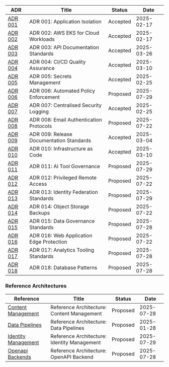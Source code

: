 | ADR | Title | Status | Date |
|-----|-------|--------|------|
| [ADR 001](security/001-isolation.md) | ADR 001: Application Isolation | Accepted | 2025-02-17 |
| [ADR 002](operations/002-workloads.md) | ADR 002: AWS EKS for Cloud Workloads | Accepted | 2025-02-17 |
| [ADR 003](development/003-apis.md) | ADR 003: API Documentation Standards | Accepted | 2025-03-26 |
| [ADR 004](development/004-cicd.md) | ADR 004: CI/CD Quality Assurance | Accepted | 2025-03-10 |
| [ADR 005](security/005-secrets-management.md) | ADR 005: Secrets Management | Accepted | 2025-02-25 |
| [ADR 006](operations/006-policy-enforcement.md) | ADR 006: Automated Policy Enforcement | Proposed | 2025-07-29 |
| [ADR 007](operations/007-logging.md) | ADR 007: Centralised Security Logging | Accepted | 2025-02-25 |
| [ADR 008](security/008-email-authentication.md) | ADR 008: Email Authentication Protocols | Proposed | 2025-07-22 |
| [ADR 009](development/009-release.md) | ADR 009: Release Documentation Standards | Accepted | 2025-03-04 |
| [ADR 010](operations/010-configmgmt.md) | ADR 010: Infrastructure as Code | Accepted | 2025-03-10 |
| [ADR 011](security/011-ai-governance.md) | ADR 011: AI Tool Governance | Proposed | 2025-07-29 |
| [ADR 012](security/012-privileged-remote-access.md) | ADR 012: Privileged Remote Access | Proposed | 2025-07-22 |
| [ADR 013](security/013-identity-federation.md) | ADR 013: Identity Federation Standards | Proposed | 2025-07-29 |
| [ADR 014](operations/014-object-backup.md) | ADR 014: Object Storage Backups | Proposed | 2025-07-22 |
| [ADR 015](operations/015-data-governance.md) | ADR 015: Data Governance Standards | Proposed | 2025-07-28 |
| [ADR 016](security/016-edge-protection.md) | ADR 016: Web Application Edge Protection | Proposed | 2025-07-22 |
| [ADR 017](operations/017-analytics-tooling.md) | ADR 017: Analytics Tooling Standards | Proposed | 2025-07-28 |
| [ADR 018](operations/018-database-patterns.md) | ADR 018: Database Patterns | Proposed | 2025-07-28 |

### Reference Architectures

| Reference | Title | Status | Date |
|-----------|-------|--------|------|
| [Content Management](reference-architectures/content-management.md) | Reference Architecture: Content Management | Proposed | 2025-07-28 |
| [Data Pipelines](reference-architectures/data-pipelines.md) | Reference Architecture: Data Pipelines | Proposed | 2025-01-28 |
| [Identity Management](reference-architectures/identity-management.md) | Reference Architecture: Identity Management | Proposed | 2025-07-29 |
| [Openapi Backends](reference-architectures/openapi-backends.md) | Reference Architecture: OpenAPI Backend | Proposed | 2025-07-28 |
